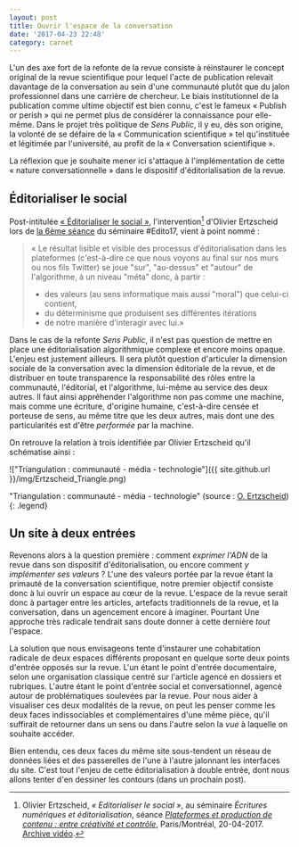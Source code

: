 ```yaml
---
layout: post
title: Ouvrir l'espace de la conversation
date: '2017-04-23 22:48'
category: carnet
---
```


L'un des axe fort de la refonte de la revue consiste à réinstaurer le concept original de la revue scientifique pour lequel l'acte de publication relevait davantage de la conversation au sein d'une communauté plutôt que du jalon professionnel dans une carrière de chercheur. Le biais institutionnel de la publication comme ultime objectif est bien connu, c'est le fameux « Publish or perish » qui ne permet plus de considérer la connaissance pour elle-même. Dans le projet très politique de _Sens Public_, il y eu, dès son origine, la volonté de se défaire de la « Communication scientifique » tel qu'instituée et légitimée par l'université, au profit de la « Conversation scientifique ».

La réflexion que je souhaite mener ici s'attaque à l'implémentation de cette « nature conversationnelle » dans le dispositif d'éditorialisation de la revue.

## Éditorialiser le social

Post-intitulée [« Éditorialiser le social »](http://affordance.typepad.com//mon_weblog/2017/04/editorialiser-social.html), l'intervention[^seanceSeminaire] d'Olivier Ertzscheid lors de [la 6ème séance](http://seminaire.sens-public.org/spip.php?article67) du séminaire #Edito17, vient à point nommé :

> « Le résultat lisible et visible des processus d'éditorialisation dans les plateformes (c'est-à-dire ce que nous voyons au final sur nos murs ou nos fils Twitter) se joue "sur", "au-dessus" et "autour" de l'algorithme, à un niveau "méta" donc, à partir :
>
>  * des valeurs (au sens informatique mais aussi "moral") que celui-ci contient,
>  * du déterminisme que produisent ses différentes itérations
>  * de notre manière d'interagir avec lui.»

Dans le cas de la refonte _Sens Public_, il n'est pas question de mettre en place une éditorialisation algorithmique complexe et encore moins opaque. L'enjeu est justement ailleurs. Il sera plutôt question d'articuler la dimension sociale de la conversation avec la dimension éditoriale de la revue, et de distribuer en toute transparence la responsabilité des rôles entre la communauté, l'éditorial, et l'algorithme, lui-même au service des deux autres. Il faut ainsi appréhender l'algorithme non pas comme une machine, mais comme une écriture, d'origine humaine, c'est-à-dire censée et porteuse de sens, au même titre que les deux autres, mais dont une des particularités est d'être _performée_ par la machine.

On retrouve la relation à trois identifiée par Olivier Ertzscheid qu'il schématise ainsi :

!["Triangulation : communauté - média - technologie"]({{ site.github.url }}/img/Ertzscheid_Triangle.png)

"Triangulation : communauté - média - technologie" (source : [O. Ertzscheid](https://www.slideshare.net/olivier/editorialisation))
{: .legend}

## Un site à deux entrées

Revenons alors à la question première : comment _exprimer l'ADN_ de la revue dans son dispositif d'éditorialisation, ou encore comment _y implémenter ses valeurs_ ? L'une des valeurs portée par la revue  étant la primauté de la conversation scientifique, notre premier objectif consiste donc à lui ouvrir un espace au cœur de la revue. L'espace de la revue serait donc à partager entre les articles, artefacts traditionnels de la revue, et la conversation, dans un agencement encore à imaginer. Pourtant Une approche très radicale tendrait sans doute donner à cette dernière _tout_ l'espace.

La solution que nous envisageons tente d'instaurer une cohabitation radicale de deux espaces différents proposant en quelque sorte deux points d'entrée opposés sur la revue. L'un étant le point d'entrée documentaire, selon une organisation classique centré sur l'article agencé en dossiers et rubriques. L'autre étant le point d'entrée social et conversationnel, agencé autour de problématiques soulevées par la revue. Pour nous aider à visualiser ces deux modalités de la revue, on peut les penser comme les deux faces indissociables et complémentaires d'une même pièce, qu'il suffirait de retourner dans un sens ou dans l'autre selon la _vue_ à laquelle on souhaite accéder.

Bien entendu, ces deux faces du même site sous-tendent un réseau de données liées et des passerelles de l'une à l'autre jalonnant les interfaces du site. C'est tout l'enjeu de cette éditorialisation à double entrée, dont nous allons tenter d'en dessiner les contours (dans un prochain post).

[^seanceSeminaire]: Olivier Ertzscheid, _« Editorialiser le social »_, au séminaire _Écritures numériques et éditorialisation_, séance [_Plateformes et production de contenu : entre créativité et contrôle_](http://seminaire.sens-public.org/spip.php?article67), Paris/Montréal, 20-04-2017. [Archive vidéo](https://www.youtube.com/watch?v=DcIV3BymM2Q).
